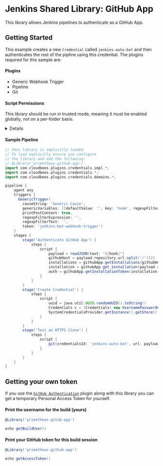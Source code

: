 # Jenkins Shared Library: GitHub App
This library allows Jenkins pipelines to authenticate as a GitHub App. 

## Getting Started
This example creates a new `Credential` called `jenkins-auto-bot` and then authenticates the rest of the pipline using this credential.  The plugins required for this sample are:

#### Plugins
- Generic Webhook Trigger
- Pipeline
- Git

#### Script Permissions
This library should be run in trusted mode, meaning it must be enabled globally, not on a per-folder basis.

<details>

If running this as a shared pipeline (per folder) you may have to enable permissions to `Allow In-Process Script Approval`. These permissions are required when using shared libraries as the pipelines are executed in `sandbox` mode. You can add the functions directly to a pipeline file to avoid this.
- `method com.cloudbees.plugins.credentials.CredentialsStore addCredentials com.cloudbees.plugins.credentials.domains.Domain com.cloudbees.plugins.credentials.Credentials`
- `method com.cloudbees.plugins.credentials.SystemCredentialsProvider getStore`
- `method java.lang.String getBytes`
- `new com.cloudbees.plugins.credentials.impl.UsernamePasswordCredentialsImpl com.cloudbees.plugins.credentials.CredentialsScope java.lang.String java.lang.String java.lang.String java.lang.String`
- `new java.lang.String byte[]`
- `staticField com.cloudbees.plugins.credentials.CredentialsScope GLOBAL`
- `staticMethod com.cloudbees.plugins.credentials.SystemCredentialsProvider getInstance`
- `staticMethod com.cloudbees.plugins.credentials.domains.Domain global`
- `staticMethod org.apache.commons.codec.binary.Base64 encodeBase64 byte[]`
- `staticMethod org.codehaus.groovy.runtime.DefaultGroovyMethods print groovy.lang.Closure java.lang.Object`

</details>

#### Sample Pipeline
```groovy
// this library is implicitly loaded
// To load explicitly ensure you configure
// the library and add the following:
// @Library('primetheus-github-app')
import com.cloudbees.plugins.credentials.impl.*;
import com.cloudbees.plugins.credentials.*;
import com.cloudbees.plugins.credentials.domains.*;

pipeline {
    agent any
    triggers {
      GenericTrigger(
        causeString: 'Generic Cause', 
        genericVariables: [[defaultValue: '', key: 'hook', regexpFilter: '', value: '$']], 
        printPostContent: true, 
        regexpFilterExpression: '', 
        regexpFilterText: '', 
        token: 'jenkins-bot-webhook-trigger')
    }
    stages {
        stage('Authenticate GitHub App') {
            steps {
                script {
                    payload = readJSON(text: "${hook}")
                    githubHost = payload.repository.url.split('/')[2]
                    installations = githubApp.getInstallations(githubHost)
                    installation = githubApp.get_installation(payload.repository.owner.login, installations)
                    auth = githubApp.getInstallationToken(installation.access_tokens_url)
                }
            }
        }
        stage('Create Credential') {
            steps {
                script {
                    uuid = java.util.UUID.randomUUID().toString()
                    Credentials c = (Credentials) new UsernamePasswordCredentialsImpl(CredentialsScope.GLOBAL, "jenkins-auto-bot", "jenkins-auto-bot", "x-access-token", auth.token)
                    SystemCredentialsProvider.getInstance().getStore().addCredentials(Domain.global(), c)
                }
            }
        }
        stage('Test an HTTPS Clone') {
            steps {
                script {
                    git(credentialsId: 'jenkins-auto-bot', url: payload.repository.clone_url)
                }
            }
        }
    }
}
```

## Getting your own token
If you use the [`GitHub Authentication`](https://plugins.jenkins.io/github-oauth/) plugin along with this library you can get a temporary Personal Access Token for yourself.

#### Print the username for the build (yours)
```groovy
@Library('primetheus-gitub-app')

echo getBuildUser()
```

#### Print your GitHub token for this build session
```groovy
@Library('primetheus-github-app')

echo getAccessToken()
```
